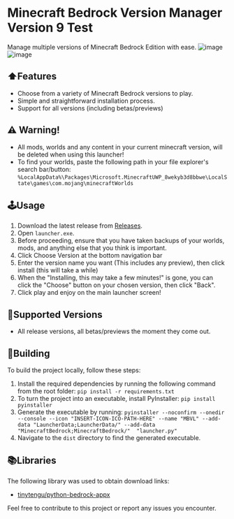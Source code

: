# Minecraft Bedrock Version Manager Version 9 Test

Manage multiple versions of Minecraft Bedrock Edition with ease.
![image](https://github.com/user-attachments/assets/163c90f3-81ec-4bfb-ba43-3ea6fd538334)
<br>
![image](https://github.com/user-attachments/assets/a3794102-44ca-4e8b-bc64-a45d72b15a7b)


## ⬆️Features
- Choose from a variety of Minecraft Bedrock versions to play.
- Simple and straightforward installation process.
- Support for all versions (including betas/previews)

## ⚠ Warning!
- All mods, worlds and any content in your current minecraft version, will be deleted when using this launcher!
- To find your worlds, paste the following path in your file explorer's search bar/button:
   `%LocalAppData%\Packages\Microsoft.MinecraftUWP_8wekyb3d8bbwe\LocalState\games\com.mojang\minecraftWorlds`
  
## 🕹️Usage
1. Download the latest release from [Releases](https://github.com/crystalvortex/Minecraft-Bedrock-Version-Manager/releases).
2. Open `launcher.exe`.
3. Before proceeding, ensure that you have taken backups of your worlds, mods, and anything else that you think is important.
4. Click Choose Version at the bottom navigation bar
5. Enter the version name you want (This includes any preview), then click install (this will take a while)
6. When the "Installing, this may take a few minutes!" is gone, you can click the "Choose" button on your chosen version, then click "Back".
7. Click play and enjoy on the main launcher screen!
   
## 📃Supported Versions

- All release versions, all betas/previews the moment they come out.

## 🔨Building

To build the project locally, follow these steps:

1. Install the required dependencies by running the following command from the root folder:
   `pip install -r requirements.txt`
2. To turn the project into an executable, install PyInstaller:
   `pip install pyinstaller`
3. Generate the executable by running:
   `pyinstaller --noconfirm --onedir --console --icon "INSERT-ICON-ICO-PATH-HERE" --name "MBVL" --add-data "LauncherData;LauncherData/" --add-data "MinecraftBedrock;MinecraftBedrock/"  "launcher.py"`
4. Navigate to the `dist` directory to find the generated executable.

## 📚Libraries

The following library was used to obtain download links:
- [tinytengu/python-bedrock-appx](https://github.com/tinytengu/python-bedrock-appx)

Feel free to contribute to this project or report any issues you encounter.
